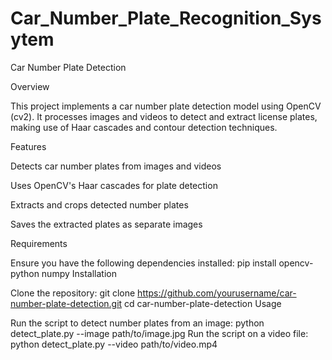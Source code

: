 # Car_Number_Plate_Recognition_Sysytem
Car Number Plate Detection

Overview

This project implements a car number plate detection model using OpenCV (cv2). It processes images and videos to detect and extract license plates, making use of Haar cascades and contour detection techniques.

Features

Detects car number plates from images and videos

Uses OpenCV's Haar cascades for plate detection

Extracts and crops detected number plates

Saves the extracted plates as separate images

Requirements

Ensure you have the following dependencies installed:
pip install opencv-python numpy
Installation

Clone the repository:
git clone https://github.com/yourusername/car-number-plate-detection.git
cd car-number-plate-detection
Usage

Run the script to detect number plates from an image:
python detect_plate.py --image path/to/image.jpg
Run the script on a video file:
python detect_plate.py --video path/to/video.mp4
